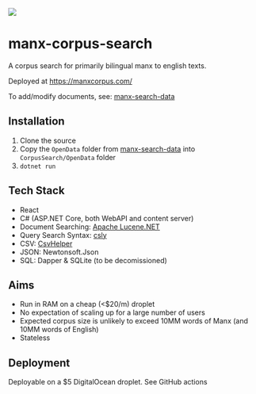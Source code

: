 <a href="https://manxcorpus.com/"><img src="https://img.shields.io/uptimerobot/status/m788600664-01eee56ee2b6a032b98b70c4"></a>

# manx-corpus-search

A corpus search for primarily bilingual manx to english texts.

Deployed at https://manxcorpus.com/

To add/modify documents, see: [manx-search-data](https://github.com/david-allison-1/manx-search-data)

## Installation

1. Clone the source
2. Copy the `OpenData` folder from [manx-search-data](https://github.com/david-allison-1/manx-search-data/) into `CorpusSearch/OpenData` folder
3. `dotnet run`

## Tech Stack

* React
* C# (ASP.NET Core, both WebAPI and content server)
* Document Searching: [Apache Lucene.NET](https://github.com/apache/lucenenet)
* Query Search Syntax: [csly](https://github.com/b3b00/csly)
* CSV: [CsvHelper](https://github.com/JoshClose/CsvHelper)
* JSON: Newtonsoft.Json
* SQL: Dapper & SQLite (to be decomissioned)

## Aims

* Run in RAM on a cheap (<$20/m) droplet
* No expectation of scaling up for a large number of users
* Expected corpus size is unlikely to exceed 10MM words of Manx (and 10MM words of English)
* Stateless

## Deployment

Deployable on a $5 DigitalOcean droplet. See GitHub actions
